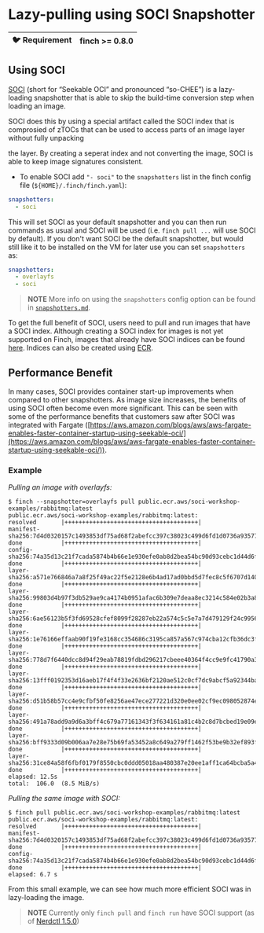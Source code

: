 # Lazy-pulling using SOCI Snapshotter

| :bird: Requirement | finch >= 0.8.0 |
|--------------------|----------------|

## Using SOCI

[SOCI](https://github.com/awslabs/soci-snapshotter/tree/main) (short for “Seekable OCI” and pronounced “so-CHEE”) is a lazy-loading snapshotter that is able to skip the build-time conversion step when loading an image.

SOCI does this by using a special artifact called the SOCI index that is comprosied of zTOCs that can be used to access parts of an image layer without fully unpacking

the layer. By creating a seperat index and not converting the image, SOCI is able to keep image signatures consistent.

- To enable SOCI add `"- soci"` to the `snapshotters` list in the finch config file (`${HOME}/.finch/finch.yaml`):

```yaml
snapshotters: 
  - soci
```

This will set SOCI as your default snapshotter and you can then run commands as usual and SOCI will be used (i.e. `finch pull ...` will use SOCI by default).
If you don't want SOCI be the default snapshotter, but would still like it to be installed on the VM for later use you can set `snapshotters` as:

```yaml
snapshotters:
  - overlayfs
  - soci
```

> **NOTE**
> More info on using the `snapshotters` config option can be found in [`snapshotters.md`](https://github.com/runfinch/finch/blob/main/docs/design/snapshotters.md).

To get the full benefit of SOCI, users need to pull and run images that have a SOCI index. Although creating a SOCI index for images is not yet supported on Finch,
images that already have SOCI indices can be found [here](https://gallery.ecr.aws/soci-workshop-examples?page=1).
Indices can also be created using [ECR](https://aws-ia.github.io/cfn-ecr-aws-soci-index-builder/).

## Performance Benefit

In many cases, SOCI provides container start-up improvements when compared to other snapshotters.
As image size increases, the benefits of using SOCI often become even more significant.
This can be seen with some of the performance benefits that customers saw after SOCI was integrated with Fargate
([https://aws.amazon.com/blogs/aws/aws-fargate-enables-faster-container-startup-using-seekable-oci/](https://aws.amazon.com/blogs/aws/aws-fargate-enables-faster-container-startup-using-seekable-oci/)).

### Example

*Pulling an image with overlayfs:*

```console
$ finch --snapshotter=overlayfs pull public.ecr.aws/soci-workshop-examples/rabbitmq:latest
public.ecr.aws/soci-workshop-examples/rabbitmq:latest:                            resolved       |++++++++++++++++++++++++++++++++++++++|
manifest-sha256:7d4d0320157c1493853df75ad68f2abefcc397c38023c499d6fd1d0736a93577: done           |++++++++++++++++++++++++++++++++++++++|
config-sha256:74a35d13c21f7cada5874b4b66e1e930efe0ab8d2bea54bc90d93cebc1d44d6f:   done           |++++++++++++++++++++++++++++++++++++++|
layer-sha256:a571e766846a7a8f25f49ac22f5e2128e6b4ad17ad0bbd5d7fec8c5f6707d140:    done           |++++++++++++++++++++++++++++++++++++++|
layer-sha256:99803d4b97f3db529ae9ca4174b0951afac6b309e7deaa8ec3214c584e02b3a8:    done           |++++++++++++++++++++++++++++++++++++++|
layer-sha256:6ae56123b5f3fd69528cfef8099f28287eb22a574c5c5e7a7d479129f24c9956:    done           |++++++++++++++++++++++++++++++++++++++|
layer-sha256:1e76166effaab90f19fe3168cc354686c3195ca857a567c974cba12cfb36dc3f:    done           |++++++++++++++++++++++++++++++++++++++|
layer-sha256:778d7f6440dcc8d94f29eab78819fdbd296217cbeee40364f4cc9e9fc41790a3:    done           |++++++++++++++++++++++++++++++++++++++|
layer-sha256:13fff0192353d16aeb17f4f4f33e2636bf2120ae512c0cf7dc9abcf5a92344ba:    done           |++++++++++++++++++++++++++++++++++++++|
layer-sha256:d51b58b57cc4e9cfbf50fe8256ae47ece277221d320e0ee02cf9ec098052874e:    done           |++++++++++++++++++++++++++++++++++++++|
layer-sha256:491a78add9a9d6a3bff4c679a77161343f3f634161a81c4b2c8d7bcbed19e09e:    done           |++++++++++++++++++++++++++++++++++++++|
layer-sha256:bff9333d09b006aa7e28e75b69fa53452a8c649a279ff1462f53be9b32ef893f:    done           |++++++++++++++++++++++++++++++++++++++|
layer-sha256:31ce84a58f6fbf0179f8550cbc0ddd05018aa480387e20ee1aff1ca64bcba5a4:    done           |++++++++++++++++++++++++++++++++++++++|
elapsed: 12.5s                                                                    total:  106.0  (8.5 MiB/s)
```

*Pulling the same image with SOCI:*

```console
$ finch pull public.ecr.aws/soci-workshop-examples/rabbitmq:latest
public.ecr.aws/soci-workshop-examples/rabbitmq:latest:                            resolved       |++++++++++++++++++++++++++++++++++++++|
manifest-sha256:7d4d0320157c1493853df75ad68f2abefcc397c38023c499d6fd1d0736a93577: done           |++++++++++++++++++++++++++++++++++++++|
config-sha256:74a35d13c21f7cada5874b4b66e1e930efe0ab8d2bea54bc90d93cebc1d44d6f:   done           |++++++++++++++++++++++++++++++++++++++|
elapsed: 6.7 s
```

From this small example, we can see how much more efficient SOCI was in lazy-loading the image.

> **NOTE**
> Currently only `finch pull` and `finch run` have SOCI support (as of [Nerdctl 1.5.0](https://github.com/containerd/nerdctl/releases/tag/v1.5.0))
